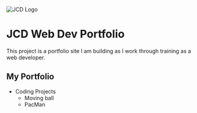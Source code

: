 ![JCD Logo](images/JCDPorLogo.png)

# JCD Web Dev Portfolio

This project is a portfolio site I am building as I work through training as a web developer.

## My Portfolio

- Coding Projects
	- Moving ball
	- PacMan

<!-- a link to live mark down testing https://jbt.github.io/markdown-editor/
[This is a link in mark down](https://www.jcdport.github.io)

![alt text](https://picsum.photos/200/200)

example of block quote
> blockquote text

| Heading | header | head|
| --- | --- | --- |
| content | more content | text|
| more | more | more |-->
